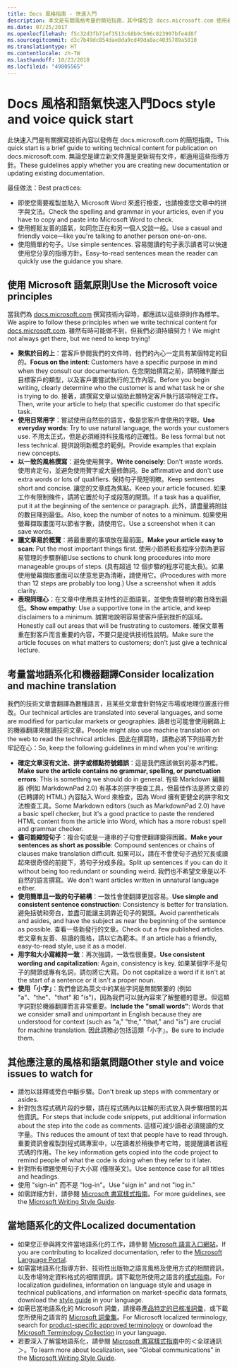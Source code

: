 ```yaml
---
title: Docs 風格指南 - 快速入門
description: 本文是有關風格考量的簡短指南，其中僅包含 docs.microsoft.com 使用者入門的基本主題。
ms.date: 07/25/2017
ms.openlocfilehash: f5c32d3fb71ef3513c68b9c506c823997bfe4d8f
ms.sourcegitcommit: d3c7b49dc854dae8da9cd49da8ac4035789a5010
ms.translationtype: HT
ms.contentlocale: zh-TW
ms.lasthandoff: 10/23/2018
ms.locfileid: "49805565"
---
```

# <a name="docs-style-and-voice-quick-start"></a><span data-ttu-id="50d72-103">Docs 風格和語氣快速入門</span><span class="sxs-lookup"><span data-stu-id="50d72-103">Docs style and voice quick start</span></span>

<span data-ttu-id="50d72-104">此快速入門是有關撰寫技術內容以發佈在 docs.microsoft.com 的簡短指南。</span><span class="sxs-lookup"><span data-stu-id="50d72-104">This quick start is a brief guide to writing technical content for publication on docs.microsoft.com.</span></span> <span data-ttu-id="50d72-105">無論您是建立新文件還是更新現有文件，都適用這些指導方針。</span><span class="sxs-lookup"><span data-stu-id="50d72-105">These guidelines apply whether you are creating new documentation or updating existing documentation.</span></span>

<span data-ttu-id="50d72-106">最佳做法：</span><span class="sxs-lookup"><span data-stu-id="50d72-106">Best practices:</span></span>

- <span data-ttu-id="50d72-107">即使您需要複製並貼入 Microsoft Word 來進行檢查，也請檢查您文章中的拼字與文法。</span><span class="sxs-lookup"><span data-stu-id="50d72-107">Check the spelling and grammar in your articles, even if you have to copy and paste into Microsoft Word to check.</span></span>
- <span data-ttu-id="50d72-108">使用輕鬆友善的語氣，如同您正在和另一個人交談一般。</span><span class="sxs-lookup"><span data-stu-id="50d72-108">Use a casual and friendly voice—like you're talking to another person one-on-one.</span></span>
- <span data-ttu-id="50d72-109">使用簡單的句子。</span><span class="sxs-lookup"><span data-stu-id="50d72-109">Use simple sentences.</span></span> <span data-ttu-id="50d72-110">容易閱讀的句子表示讀者可以快速使用您分享的指導方針。</span><span class="sxs-lookup"><span data-stu-id="50d72-110">Easy-to-read sentences mean the reader can quickly use the guidance you share.</span></span>

## <a name="use-the-microsoft-voice-principles"></a><span data-ttu-id="50d72-111">使用 Microsoft 語氣原則</span><span class="sxs-lookup"><span data-stu-id="50d72-111">Use the Microsoft voice principles</span></span>

<span data-ttu-id="50d72-112">當我們為 [docs.microsoft.com](https://docs.microsoft.com) 撰寫技術內容時，都應該以這些原則作為標竿。</span><span class="sxs-lookup"><span data-stu-id="50d72-112">We aspire to follow these principles when we write technical content for [docs.microsoft.com](https://docs.microsoft.com).</span></span> <span data-ttu-id="50d72-113">雖然有時可能做不到，但我們必須持續努力！</span><span class="sxs-lookup"><span data-stu-id="50d72-113">We might not always get there, but we need to keep trying!</span></span>

- <span data-ttu-id="50d72-114">**聚焦於目的上**：當客戶參閱我們的文件時，他們的內心一定具有某個特定的目的。</span><span class="sxs-lookup"><span data-stu-id="50d72-114">**Focus on the intent**: Customers have a specific purpose in mind when they consult our documentation.</span></span> <span data-ttu-id="50d72-115">在您開始撰寫之前，請明確判斷出目標客戶的類型，以及客戶要嘗試執行的工作內容。</span><span class="sxs-lookup"><span data-stu-id="50d72-115">Before you begin writing, clearly determine who the customer is and what task he or she is trying to do.</span></span> <span data-ttu-id="50d72-116">接著，請撰寫文章以協助此類特定客戶執行該項特定工作。</span><span class="sxs-lookup"><span data-stu-id="50d72-116">Then, write your article to help that specific customer do that specific task.</span></span>
- <span data-ttu-id="50d72-117">**使用日常用字**：嘗試使用自然些的語言，像是您客戶會使用的字眼。</span><span class="sxs-lookup"><span data-stu-id="50d72-117">**Use everyday words**: Try to use natural language, the words your customers use.</span></span> <span data-ttu-id="50d72-118">不用太正式，但是必須維持科技風格的正確性。</span><span class="sxs-lookup"><span data-stu-id="50d72-118">Be less formal but not less technical.</span></span> <span data-ttu-id="50d72-119">提供說明新概念的範例。</span><span class="sxs-lookup"><span data-stu-id="50d72-119">Provide examples that explain new concepts.</span></span>
- <span data-ttu-id="50d72-120">**以一致的風格撰寫**：避免使用贅字。</span><span class="sxs-lookup"><span data-stu-id="50d72-120">**Write concisely**: Don't waste words.</span></span> <span data-ttu-id="50d72-121">使用肯定句，並避免使用贅字或大量修飾詞。</span><span class="sxs-lookup"><span data-stu-id="50d72-121">Be affirmative and don't use extra words or lots of qualifiers.</span></span> <span data-ttu-id="50d72-122">保持句子簡短明瞭。</span><span class="sxs-lookup"><span data-stu-id="50d72-122">Keep sentences short and concise.</span></span> <span data-ttu-id="50d72-123">讓您的文章成為焦點。</span><span class="sxs-lookup"><span data-stu-id="50d72-123">Keep your article focused.</span></span> <span data-ttu-id="50d72-124">如果工作有限制條件，請將它置於句子或段落的開頭。</span><span class="sxs-lookup"><span data-stu-id="50d72-124">If a task has a qualifier, put it at the beginning of the sentence or paragraph.</span></span> <span data-ttu-id="50d72-125">此外，請盡量將附註的數目降到最低。</span><span class="sxs-lookup"><span data-stu-id="50d72-125">Also, keep the number of notes to a minimum.</span></span> <span data-ttu-id="50d72-126">如果使用螢幕擷取畫面可以節省字數，請使用它。</span><span class="sxs-lookup"><span data-stu-id="50d72-126">Use a screenshot when it can save words.</span></span>
- <span data-ttu-id="50d72-127">**讓文章易於概覽**：將最重要的事項放在最前面。</span><span class="sxs-lookup"><span data-stu-id="50d72-127">**Make your article easy to scan**: Put the most important things first.</span></span> <span data-ttu-id="50d72-128">使用小節將較長程序分割為更容易管理的步驟群組</span><span class="sxs-lookup"><span data-stu-id="50d72-128">Use sections to chunk long procedures into more manageable groups of steps.</span></span> <span data-ttu-id="50d72-129">(具有超過 12 個步驟的程序可能太長)。如果使用螢幕擷取畫面可以使意思更為清晰，請使用它。</span><span class="sxs-lookup"><span data-stu-id="50d72-129">(Procedures with more than 12 steps are probably too long.) Use a screenshot when it adds clarity.</span></span>
- <span data-ttu-id="50d72-130">**表現同理心**：在文章中使用具支持性的正面語氣，並使免責聲明的數目降到最低。</span><span class="sxs-lookup"><span data-stu-id="50d72-130">**Show empathy**: Use a supportive tone in the article, and keep disclaimers to a minimum.</span></span> <span data-ttu-id="50d72-131">誠實地說明容易使客戶感到挫折的區域。</span><span class="sxs-lookup"><span data-stu-id="50d72-131">Honestly call out areas that will be frustrating to customers.</span></span> <span data-ttu-id="50d72-132">確保文章著重在對客戶而言重要的內容，不要只是提供技術性說明。</span><span class="sxs-lookup"><span data-stu-id="50d72-132">Make sure the article focuses on what matters to customers; don't just give a technical lecture.</span></span>

## <a name="consider-localization-and-machine-translation"></a><span data-ttu-id="50d72-133">考量當地語系化和機器翻譯</span><span class="sxs-lookup"><span data-stu-id="50d72-133">Consider localization and machine translation</span></span>

<span data-ttu-id="50d72-134">我們的技術文章會翻譯為數種語言，且某些文章會針對特定市場或地理位置進行修改。</span><span class="sxs-lookup"><span data-stu-id="50d72-134">Our technical articles are translated into several languages, and some are modified for particular markets or geographies.</span></span> <span data-ttu-id="50d72-135">讀者也可能會使用網路上的機器翻譯來閱讀技術文章。</span><span class="sxs-lookup"><span data-stu-id="50d72-135">People might also use machine translation on the web to read the technical articles.</span></span> <span data-ttu-id="50d72-136">因此在撰寫時，請務必將下列指導方針牢記在心：</span><span class="sxs-lookup"><span data-stu-id="50d72-136">So, keep the following guidelines in mind when you're writing:</span></span>

- <span data-ttu-id="50d72-137">**確定文章沒有文法、拼字或標點符號錯誤**：這是我們應該做到的基本門檻。</span><span class="sxs-lookup"><span data-stu-id="50d72-137">**Make sure the article contains no grammar, spelling, or punctuation errors**: This is something we should do in general.</span></span> <span data-ttu-id="50d72-138">有些 Markdown 編輯器 (例如 MarkdownPad 2.0) 有基本的拼字檢查工具，但最佳作法是將文章的 (已轉譯的 HTML) 內容貼入 Word 來檢查，因為 Word 擁有更健全的拼字和文法檢查工具。</span><span class="sxs-lookup"><span data-stu-id="50d72-138">Some Markdown editors (such as MarkdownPad 2.0) have a basic spell checker, but it's a good practice to paste the rendered HTML content from the article into Word, which has a more robust spell and grammar checker.</span></span>
- <span data-ttu-id="50d72-139">**儘可能縮短句子**：複合句或是一連串的子句會使翻譯變得困難。</span><span class="sxs-lookup"><span data-stu-id="50d72-139">**Make your sentences as short as possible**: Compound sentences or chains of clauses make translation difficult.</span></span> <span data-ttu-id="50d72-140">如果可以，請在不會使句子過於冗長或讀起來很奇怪的前提下，將句子分成多段。</span><span class="sxs-lookup"><span data-stu-id="50d72-140">Split up sentences if you can do it without being too redundant or sounding weird.</span></span> <span data-ttu-id="50d72-141">我們也不希望文章是以不自然的語言撰寫。</span><span class="sxs-lookup"><span data-stu-id="50d72-141">We don't want articles written in unnatural language either.</span></span>
- <span data-ttu-id="50d72-142">**使用簡單且一致的句子結構**：一致性會使翻譯更加容易。</span><span class="sxs-lookup"><span data-stu-id="50d72-142">**Use simple and consistent sentence construction**: Consistency is better for translation.</span></span> <span data-ttu-id="50d72-143">避免括號和旁白，並盡可能讓主詞靠近句子的開頭。</span><span class="sxs-lookup"><span data-stu-id="50d72-143">Avoid parentheticals and asides, and have the subject as near the beginning of the sentence as possible.</span></span> <span data-ttu-id="50d72-144">查看一些新發行的文章。</span><span class="sxs-lookup"><span data-stu-id="50d72-144">Check out a few published articles.</span></span> <span data-ttu-id="50d72-145">若文章有友善、易讀的風格，請以它為範本。</span><span class="sxs-lookup"><span data-stu-id="50d72-145">If an article has a friendly, easy-to-read style, use it as a model.</span></span>
- <span data-ttu-id="50d72-146">**用字和大小寫維持一致**：再次強調，一致性很重要。</span><span class="sxs-lookup"><span data-stu-id="50d72-146">**Use consistent wording and capitalization**: Again, consistency is key.</span></span> <span data-ttu-id="50d72-147">如果某個字不是句子的開頭或專有名詞，請勿將它大寫。</span><span class="sxs-lookup"><span data-stu-id="50d72-147">Do not capitalize a word if it isn't at the start of a sentence or it isn't a proper noun.</span></span>
- <span data-ttu-id="50d72-148">**使用「小字」**：我們會認為英文中的某些字詞是無關緊要的 (例如 "a"、"the"、"that" 和 "is")，因為我們可以就內容來了解整體的意思。但這類字詞對於機器翻譯而言非常重要。</span><span class="sxs-lookup"><span data-stu-id="50d72-148">**Include the "small words"**: Words that we consider small and unimportant in English because they are understood for context (such as "a," "the," "that," and "is") are crucial for machine translation.</span></span> <span data-ttu-id="50d72-149">因此請務必包括這類「小字」。</span><span class="sxs-lookup"><span data-stu-id="50d72-149">Be sure to include them.</span></span>

## <a name="other-style-and-voice-issues-to-watch-for"></a><span data-ttu-id="50d72-150">其他應注意的風格和語氣問題</span><span class="sxs-lookup"><span data-stu-id="50d72-150">Other style and voice issues to watch for</span></span>

- <span data-ttu-id="50d72-151">請勿以註釋或旁白中斷步驟。</span><span class="sxs-lookup"><span data-stu-id="50d72-151">Don't break up steps with commentary or asides.</span></span>
- <span data-ttu-id="50d72-152">針對包含程式碼片段的步驟，請在程式碼內以註解的形式放入與步驟相關的其他資訊。</span><span class="sxs-lookup"><span data-stu-id="50d72-152">For steps that include code snippets, put additional information about the step into the code as comments.</span></span> <span data-ttu-id="50d72-153">這樣可減少讀者必須閱讀的文字量。</span><span class="sxs-lookup"><span data-stu-id="50d72-153">This reduces the amount of text that people have to read through.</span></span> <span data-ttu-id="50d72-154">重要資訊會複製到程式碼專案中，以在讀者於稍後參考它時，能提醒讀者該程式碼的作用。</span><span class="sxs-lookup"><span data-stu-id="50d72-154">The key information gets copied into the code project to remind people of what the code is doing when they refer to it later.</span></span>
- <span data-ttu-id="50d72-155">針對所有標題使用句子大小寫 (僅限英文)。</span><span class="sxs-lookup"><span data-stu-id="50d72-155">Use sentence case for all titles and headings.</span></span>
- <span data-ttu-id="50d72-156">使用 "sign-in" 而不是 "log-in"。</span><span class="sxs-lookup"><span data-stu-id="50d72-156">Use "sign in" and not "log in."</span></span>
- <span data-ttu-id="50d72-157">如需詳細方針，請參閱 [Microsoft 書寫樣式指南](https://docs.microsoft.com/style-guide/welcome)。</span><span class="sxs-lookup"><span data-stu-id="50d72-157">For more guidelines, see the [Microsoft Writing Style Guide](https://docs.microsoft.com/style-guide/welcome).</span></span>

## <a name="localized-documentation"></a><span data-ttu-id="50d72-158">當地語系化的文件</span><span class="sxs-lookup"><span data-stu-id="50d72-158">Localized documentation</span></span>

- <span data-ttu-id="50d72-159">如果您正參與將文件當地語系化的工作，請參閱 [Microsoft 語言入口網站](https://www.microsoft.com/Language/Default.aspx)。</span><span class="sxs-lookup"><span data-stu-id="50d72-159">If you are contributing to localized documentation, refer to the [Microsoft Language Portal](https://www.microsoft.com/Language/Default.aspx).</span></span>
- <span data-ttu-id="50d72-160">如需當地語系化指導方針、技術性出版物之語言風格及使用方式的相關資訊，以及市場特定資料格式的相關資訊，請下載您所使用之語言的[樣式指南](https://www.microsoft.com/Language/StyleGuides)。</span><span class="sxs-lookup"><span data-stu-id="50d72-160">For localization guidelines, information on language style and usage in technical publications, and information on market-specific data formats, download the [style guide](https://www.microsoft.com/Language/StyleGuides) in your language.</span></span>
- <span data-ttu-id="50d72-161">如需已當地語系化的 Microsoft 詞彙，請搜尋[產品特定的已核准詞彙](https://www.microsoft.com/Language/Default.aspx)，或下載您所使用之語言的 [Microsoft 詞彙集](https://www.microsoft.com/language/Terminology)。</span><span class="sxs-lookup"><span data-stu-id="50d72-161">For Microsoft localized terminology, search for [product-specific approved terminology](https://www.microsoft.com/Language/Default.aspx) or download the [Microsoft Terminology Collection](https://www.microsoft.com/language/Terminology) in your language.</span></span>
- <span data-ttu-id="50d72-162">若要深入了解當地語系化，請參閱 [Microsoft 書寫樣式指南](https://docs.microsoft.com/style-guide/global-communications)中的＜全球通訊＞。</span><span class="sxs-lookup"><span data-stu-id="50d72-162">To learn more about localization, see "Global communications" in the [Microsoft Writing Style Guide](https://docs.microsoft.com/style-guide/global-communications).</span></span>

